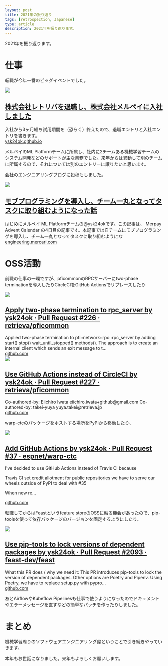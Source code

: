 ```yaml
---
layout: post
title: 2021年の振り返り
tags: [retrospection, Japanese]
type: article
description: 2021年を振り返ります。
---
```


2021年を振り返ります。

<!-- more -->

# 仕事

転職が今年一番のビッグイベントでした。

<div class="jekyll-linkpreview-wrapper">
  <div class="jekyll-linkpreview-wrapper-inner">
    <div class="jekyll-linkpreview-content">
      <div class="jekyll-linkpreview-image">
      <a href="https://ysk24ok.github.io/2021/08/17/quit_and_join_in_2021.html" target="_blank">
          <img src="https://ysk24ok.github.io/assets/images/profile.jpeg" />
      </a>
      </div>
      <div class="jekyll-linkpreview-body">
        <h2 class="jekyll-linkpreview-title">
          <a href="https://ysk24ok.github.io/2021/08/17/quit_and_join_in_2021.html" target="_blank">株式会社レトリバを退職し、株式会社メルペイに入社しました</a>
        </h2>
        <div class="jekyll-linkpreview-description">入社から3ヶ月経ち試用期間を（恐らく）終えたので、退職エントリと入社エントリを書きます。</div>
      </div>
    </div>
    <div class="jekyll-linkpreview-footer">
      <a href="//ysk24ok.github.io" target="_blank">ysk24ok.github.io</a>
    </div>
  </div>
</div>

メルペイのML Platformチームに所属し、社内に2チームある機械学習チームのシステム開発などのサポートが主な業務でした。来年からは異動して別のチームに所属するので、それについては別のエントリーに譲りたいと思います。

会社のエンジニアリングブログに投稿もしました。

<div class="jekyll-linkpreview-wrapper">
  <div class="jekyll-linkpreview-wrapper-inner">
    <div class="jekyll-linkpreview-content">
      <div class="jekyll-linkpreview-image">
      <a href="https://engineering.mercari.com/blog/entry/20211130-52e6d96087/" target="_blank">
          <img src="https://storage.googleapis.com/prd-engineering-asset/2021/11/f0bda8d9-screen-shot-2021-11-30-at-10.54.51.png" />
      </a>
      </div>
      <div class="jekyll-linkpreview-body">
        <h2 class="jekyll-linkpreview-title">
          <a href="https://engineering.mercari.com/blog/entry/20211130-52e6d96087/" target="_blank">モブプログラミングを導入し、チーム一丸となってタスクに取り組むようになった話</a>
        </h2>
        <div class="jekyll-linkpreview-description">はじめにメルペイ ML Platformチームの@ysk24okです。この記事は、 Merpay Advent Calendar の4日目の記事です。本記事では自チームにモブプログラミングを導入し、チーム一丸となってタスクに取り組むようにな</div>
      </div>
    </div>
    <div class="jekyll-linkpreview-footer">
      <a href="//engineering.mercari.com" target="_blank">engineering.mercari.com</a>
    </div>
  </div>
</div>

# OSS活動

前職の仕事の一環ですが、pficommonのRPCサーバーにtwo-phase terminationを導入したりCircleCIをGitHub Actionsでリプレースしたり

<div class="jekyll-linkpreview-wrapper">
  <div class="jekyll-linkpreview-wrapper-inner">
    <div class="jekyll-linkpreview-content">
      <div class="jekyll-linkpreview-image">
      <a href="https://github.com/retrieva/pficommon/pull/226" target="_blank">
          <img src="https://opengraph.githubassets.com/525bcf082bf88d0bc8e773c048ffd0deed98be02c8e4bc5e778ff62839365fcb/retrieva/pficommon/pull/226" />
      </a>
      </div>
      <div class="jekyll-linkpreview-body">
        <h2 class="jekyll-linkpreview-title">
          <a href="https://github.com/retrieva/pficommon/pull/226" target="_blank">Apply two-phase termination to rpc_server by ysk24ok · Pull Request #226 · retrieva/pficommon</a>
        </h2>
        <div class="jekyll-linkpreview-description">Applied two-phase termination to pfi::network::rpc::rpc_server by adding start() stop() wait_until_stopped() methods().
The approach is to create an internal client which sends an exit message to t...</div>
      </div>
    </div>
    <div class="jekyll-linkpreview-footer">
      <a href="//github.com" target="_blank">github.com</a>
    </div>
  </div>
</div>

<div class="jekyll-linkpreview-wrapper">
  <div class="jekyll-linkpreview-wrapper-inner">
    <div class="jekyll-linkpreview-content">
      <div class="jekyll-linkpreview-image">
      <a href="https://github.com/retrieva/pficommon/pull/227" target="_blank">
          <img src="https://opengraph.githubassets.com/a1ba71d6021689a35e651c641a2b18f455232c5ac8ea84607f180e34228f4875/retrieva/pficommon/pull/227" />
      </a>
      </div>
      <div class="jekyll-linkpreview-body">
        <h2 class="jekyll-linkpreview-title">
          <a href="https://github.com/retrieva/pficommon/pull/227" target="_blank">Use GitHub Actions instead of CircleCI by ysk24ok · Pull Request #227 · retrieva/pficommon</a>
        </h2>
        <div class="jekyll-linkpreview-description">Co-authored-by: Eiichiro Iwata eiichiro.iwata+github@gmail.com
Co-authored-by: takei-yuya yuya.takei@retrieva.jp</div>
      </div>
    </div>
    <div class="jekyll-linkpreview-footer">
      <a href="//github.com" target="_blank">github.com</a>
    </div>
  </div>
</div>

warp-ctcのパッケージをホストする場所をPyPIから移動したり、

<div class="jekyll-linkpreview-wrapper">
  <div class="jekyll-linkpreview-wrapper-inner">
    <div class="jekyll-linkpreview-content">
      <div class="jekyll-linkpreview-image">
      <a href="https://github.com/espnet/warp-ctc/pull/37" target="_blank">
          <img src="https://opengraph.githubassets.com/c40a6e5d9dac54a61f71139c4c3fedc9355a62484a3569425345153eb50e46eb/espnet/warp-ctc/pull/37" />
      </a>
      </div>
      <div class="jekyll-linkpreview-body">
        <h2 class="jekyll-linkpreview-title">
          <a href="https://github.com/espnet/warp-ctc/pull/37" target="_blank">Add GitHub Actions by ysk24ok · Pull Request #37 · espnet/warp-ctc</a>
        </h2>
        <div class="jekyll-linkpreview-description">I&#39;ve decided to use GitHub Actions instead of Travis CI because

Travis CI set credit allotment for public repositories
we have to serve our wheels outside of PyPI to deal with #35

When new re...</div>
      </div>
    </div>
    <div class="jekyll-linkpreview-footer">
      <a href="//github.com" target="_blank">github.com</a>
    </div>
  </div>
</div>

転職してからはFeastというfeature storeのOSSに触る機会があったので、pip-toolsを使って依存パッケージのバージョンを固定するようにしたり、

<div class="jekyll-linkpreview-wrapper">
  <div class="jekyll-linkpreview-wrapper-inner">
    <div class="jekyll-linkpreview-content">
      <div class="jekyll-linkpreview-image">
      <a href="https://github.com/feast-dev/feast/pull/2093" target="_blank">
          <img src="https://opengraph.githubassets.com/34d0864a9e54ed682d3db9dd665b2ab42c6db4b9f4b46a1698425d879c367a67/feast-dev/feast/pull/2093" />
      </a>
      </div>
      <div class="jekyll-linkpreview-body">
        <h2 class="jekyll-linkpreview-title">
          <a href="https://github.com/feast-dev/feast/pull/2093" target="_blank">Use pip-tools to lock versions of dependent packages by ysk24ok · Pull Request #2093 · feast-dev/feast</a>
        </h2>
        <div class="jekyll-linkpreview-description">What this PR does / why we need it:
This PR introduces pip-tools to lock the version of dependent packages.
Other options are Poetry and Pipenv.
Using Poetry, we have to replace setup.py with pypro...</div>
      </div>
    </div>
    <div class="jekyll-linkpreview-footer">
      <a href="//github.com" target="_blank">github.com</a>
    </div>
  </div>
</div>

あとAirflowやKubeflow Pipelinesも仕事で使うようになったのでドキュメントやエラーメッセージを直すなどの簡単なパッチを作ったりしました。

# まとめ

機械学習周りのソフトウェアエンジニアリング屋ということで引き続きやっていきます。

本年もお世話になりました。来年もよろしくお願いします。
